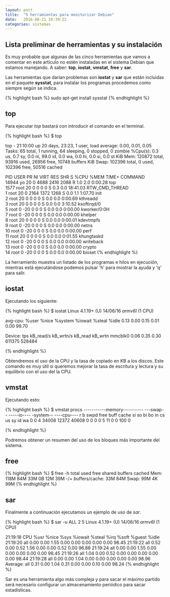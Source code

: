 ```yaml
---
layout: post
title:  "5 herramientas para monitorizar Debian"
date:   2016-08-21 10:39:22
categories: sistemas
---
```


Lista preliminar de herramientas y su instalación
-------------------------------------------------

Es muy probable que algunas de las cinco herramientas que vamos a comentar en este artículo no estén instaladas en el sistema Debian que estamos manejando. A saber: **top**, **iostat**, **vmstat**, **free** y **sar**.

Las herramientas que darían problemas son **iostat** y **sar** que están incluidas en el paquete **sysstat**, para instalar los programas procedemos como siempre según se indica.

{% highlight bash %}
sudo apt-get install sysstat
{% endhighlight %}

top
---

Para ejecutar *top* bastará con introducir el comando en el terminal.

{% highlight bash %}
$ top

top - 21:10:00 up 20 days, 23:23,  1 user,  load average: 0.00, 0.01, 0.05
Tasks:  65 total,   1 running,  64 sleeping,   0 stopped,   0 zombie
%Cpu(s):  0.3 us,  0.7 sy,  0.0 ni, 99.0 id,  0.0 wa,  0.0 hi,  0.0 si,  0.0 st
KiB Mem:    120872 total,    93916 used,    26956 free,    10748 buffers
KiB Swap:   102396 total,        0 used,   102396 free,    50516 cached

  PID USER      PR  NI  VIRT  RES  SHR S  %CPU %MEM    TIME+  COMMAND           
14944 yo        20   0  4688 2416 2088 R   1.0  2.0   0:00.28 top               
 1577 root      20   0     0    0    0 S   0.3  0.0  18:41.03 RTW_CMD_THREAD    
    1 root      20   0  2164 1372 1268 S   0.0  1.1   1:07.70 init              
    2 root      20   0     0    0    0 S   0.0  0.0   0:00.69 kthreadd          
    3 root      20   0     0    0    0 S   0.0  0.0   3:10.52 ksoftirqd/0       
    5 root       0 -20     0    0    0 S   0.0  0.0   0:00.00 kworker/0:0H      
    7 root       0 -20     0    0    0 S   0.0  0.0   0:00.00 khelper           
    8 root      20   0     0    0    0 S   0.0  0.0   0:00.01 kdevtmpfs         
    9 root       0 -20     0    0    0 S   0.0  0.0   0:00.00 netns             
   10 root       0 -20     0    0    0 S   0.0  0.0   0:00.00 perf              
   11 root      20   0     0    0    0 S   0.0  0.0   0:01.55 khungtaskd        
   12 root       0 -20     0    0    0 S   0.0  0.0   0:00.00 writeback         
   13 root       0 -20     0    0    0 S   0.0  0.0   0:00.00 crypto            
   14 root       0 -20     0    0    0 S   0.0  0.0   0:00.00 bioset
{% endhighlight %}

La herramiento muestra un listado de los programas e hilos en ejecución, mientras está ejecutándose podemos pulsar 'h' para mostrar la ayuda y 'q' para salir.

iostat
------

Ejecutando los siguiente:

{% highlight bash %}
$ iostat
Linux 4.1.19+ (U) 	14/06/16 	_armv6l_	(1 CPU)

avg-cpu:  %user   %nice %system %iowait  %steal   %idle
           0.13    0.00    0.15    0.01    0.00   99.70

Device:            tps    kB_read/s    kB_wrtn/s    kB_read    kB_wrtn
mmcblk0           0.06         0.35         0.30     611375     528484

{% endhighlight %}

Obtendremos el uso de la CPU y la tasa de copiado en KB a los discos. Este comando es muy útil si queremos mejorar la tasa de escritura y lectura y su equilibrio con el uso del la CPU.

vmstat
------

Ejecutando esto:

{% highlight bash %}
$ vmstat 
procs -----------memory---------- ---swap-- -----io---- -system-- ----cpu----
 r  b   swpd   free   buff  cache   si   so    bi    bo   in   cs us sy id wa
 0  0      4  34008  12372  40608    0    0     0     0    5   11  0  0 100  0

{% endhighlight %}

Podremos obtener un resumen del uso de los bloques más importante del sistema.

free
----

{% highlight bash %}
$ free -h
             total       used       free     shared    buffers     cached
Mem:          118M        84M        33M         0B        12M        39M
-/+ buffers/cache:        33M        84M
Swap:          99M         4K        99M
{% endhighlight %}

sar
---

Finalmente a continuación ejecutamos un ejemplo de uso de *sar*.

{% highlight bash %}
$ sar -u ALL 2 5
Linux 4.1.19+ (U) 	14/06/16 	_armv6l_	(1 CPU)

21:19:18        CPU      %usr     %nice      %sys   %iowait    %steal      %irq     %soft    %guest     %idle
21:19:20        all      0.00      0.00      1.55      0.00      0.00      0.00      0.00      0.00     98.45
21:19:22        all      0.52      0.00      0.52      1.56      0.00      0.00      0.52      0.00     96.88
21:19:24        all      0.00      0.00      1.55      0.00      0.00      0.00      0.00      0.00     98.45
21:19:26        all      1.04      0.00      0.52      0.00      0.00      0.00      0.00      0.00     98.44
21:19:28        all      0.00      0.00      1.04      0.00      0.00      0.00      0.00      0.00     98.96
Average:        all      0.31      0.00      1.04      0.31      0.00      0.00      0.10      0.00     98.24
{% endhighlight %}

Sar es una herramienta algo más compleja y para sacar el máximo partido será necesario configurar un almacenamiento periódico para sacar estadísticas.
